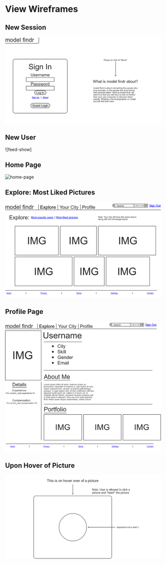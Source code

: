 # View Wireframes

## New Session
![new-session]

## New User
![feed-show]

## Home Page
![home-page]

## Explore: Most Liked Pictures
![most-liked-pictures]

## Profile Page
![profile-page]

## Upon Hover of Picture
![picture-hover]

[new-session]: ./wireframes/new-session.png
[new-user]: ./wireframes/new-user.png
[home-page]: ./wireframes/home-pag.png
[most-liked-pictures]: ./wireframes/explore-most-liked-pictures.png
[profile-page]: ./wireframes/profile-page.png
[picture-hover]: ./wireframes/picture-hover.png
